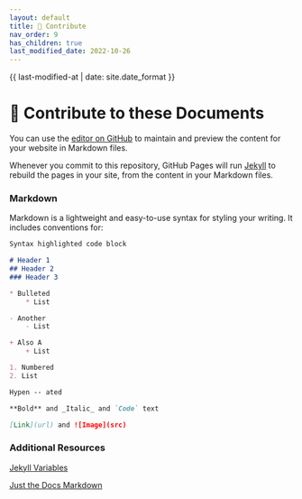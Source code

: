 ```yaml
---
layout: default
title: 🤝 Contribute
nav_order: 9
has_children: true
last_modified_date: 2022-10-26
---
```


{{ last-modified-at | date: site.date_format }}

# 🤝 Contribute to these Documents
You can use the [editor on GitHub](https://github.com/pmarsceill/test-jtd/edit/master/README.md) to maintain and preview the content for your website in Markdown files.

Whenever you commit to this repository, GitHub Pages will run [Jekyll](https://jekyllrb.com/) to rebuild the pages in your site, from the content in your Markdown files.

### Markdown

Markdown is a lightweight and easy-to-use syntax for styling your writing. 
It includes conventions for:

```markdown
Syntax highlighted code block

# Header 1
## Header 2
### Header 3

* Bulleted
    * List

- Another
    - List

+ Also A 
    + List

1. Numbered
2. List

Hypen -- ated

**Bold** and _Italic_ and `Code` text

[Link](url) and ![Image](src)
```

### Additional Resources
[Jekyll Variables](https://jekyllrb.com/docs/variables/)

[Just the Docs Markdown](https://just-the-docs.github.io/just-the-docs/docs/index-test/)